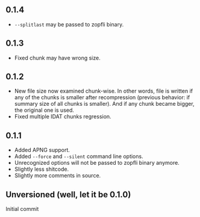 0.1.4
-----

* `--splitlast` may be passed to zopfli binary.

0.1.3
-----

* Fixed chunk may have wrong size.

0.1.2
-----

* New file size now examined chunk-wise. In other words, file is written if any of the chunks is smaller after recompression (previous behavior: if summary size of all chunks is smaller). And if any chunk became bigger, the original one is used.
* Fixed multiple IDAT chunks regression.


0.1.1
-----

* Added APNG support.
* Added `--force` and `--silent` command line options.
* Unrecognized options will not be passed to zopfli binary anymore.
* Slightly less shitcode.
* Slightly more comments in source.

Unversioned (well, let it be 0.1.0)
-----------------------------------

Initial commit
